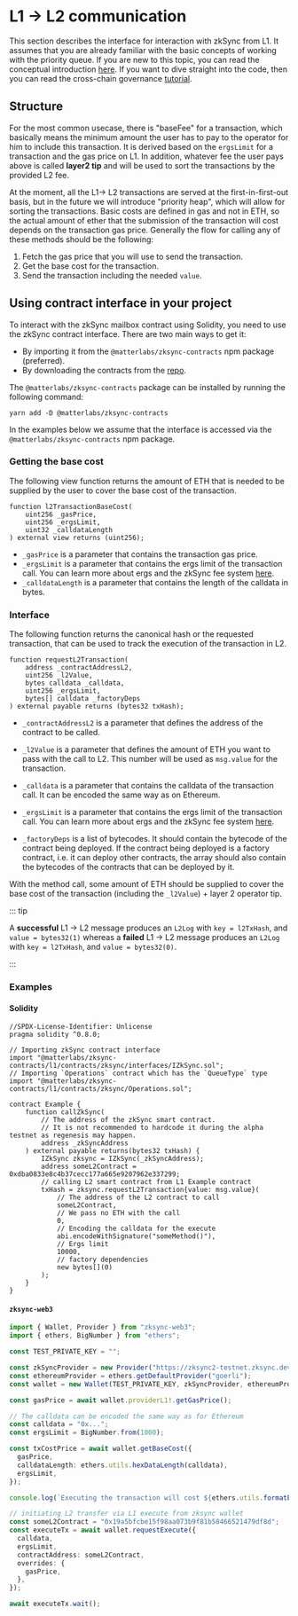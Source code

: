 # L1 -> L2 communication

This section describes the interface for interaction with zkSync from L1. It assumes that you are already familiar with the basic concepts of working with the priority queue. If you are new to this topic, you can read the conceptual introduction [here](./l1-l2-interop.md#priority-queue). If you want to dive straight into the code, then you can read the cross-chain governance [tutorial](../../tutorials/cross-chain-tutorial.md).

## Structure

For the most common usecase, there is "baseFee" for a transaction, which basically means the minimum amount the user has to pay to the operator for him to include this transaction. It is derived based on the `ergsLimit` for a transaction and the gas price on L1.
In addition, whatever fee the user pays above is called **layer2 tip** and will be used to sort the transactions by the provided L2 fee.

At the moment, all the L1-> L2 transactions are served at the first-in-first-out basis, but in the future we will introduce "priority heap", which will allow for sorting the
transactions.
Basic costs are defined in gas and not in ETH, so the actual amount of ether that the submission of the transaction will cost depends on
the transaction gas price. Generally the flow for calling any of these methods should be the following:

1. Fetch the gas price that you will use to send the transaction.
2. Get the base cost for the transaction.
3. Send the transaction including the needed `value`.

## Using contract interface in your project

To interact with the zkSync mailbox contract using Solidity, you need to use the zkSync contract interface. There are two main ways to get it:

- By importing it from the `@matterlabs/zksync-contracts` npm package (preferred).
- By downloading the contracts from the [repo](https://github.com/matter-labs/v2-testnet-contracts).

The `@matterlabs/zksync-contracts` package can be installed by running the following command:

```
yarn add -D @matterlabs/zksync-contracts
```

In the examples below we assume that the interface is accessed via the `@matterlabs/zksync-contracts` npm package.

### Getting the base cost

The following view function returns the amount of ETH that is needed to be supplied by the user to cover the base cost of the transaction.

```solidity
function l2TransactionBaseCost(
    uint256 _gasPrice,
    uint256 _ergsLimit,
    uint32 _calldataLength
) external view returns (uint256);
```

- `_gasPrice` is a parameter that contains the transaction gas price.
- `_ergsLimit` is a parameter that contains the ergs limit of the transaction call. You can learn more about ergs and the zkSync fee system [here](../transactions/fee-model.md).
- `_calldataLength` is a parameter that contains the length of the calldata in bytes.

### Interface

The following function returns the canonical hash or the requested transaction, that can be used to track the execution of the transaction in L2.

```solidity
function requestL2Transaction(
    address _contractAddressL2,
    uint256 _l2Value,
    bytes calldata _calldata,
    uint256 _ergsLimit,
    bytes[] calldata _factoryDeps
) external payable returns (bytes32 txHash);
```

- `_contractAddressL2` is a parameter that defines the address of the contract to be called.
- `_l2Value` is a parameter that defines the amount of ETH you want to pass with the call to L2. This number will be used as `msg.value` for the transaction.
- `_calldata` is a parameter that contains the calldata of the transaction call. It can be encoded the same way as on Ethereum.
- `_ergsLimit` is a parameter that contains the ergs limit of the transaction call. You can learn more about ergs and the zkSync fee system [here](../transactions/fee-model.md).

- `_factoryDeps` is a list of bytecodes. It should contain the bytecode of the contract being deployed. If the contract being deployed is a factory contract, i.e. it can deploy other contracts, the array should also contain the bytecodes of the contracts that can be deployed by it.

With the method call, some amount of ETH should be supplied to cover the base cost of the transaction (including the `_l2Value`) + layer 2 operator tip.

::: tip

A **successful** L1 -> L2 message produces an `L2Log` with `key = l2TxHash`, and `value = bytes32(1)` whereas a **failed** L1 -> L2 message produces an `L2Log` with `key = l2TxHash`, and `value = bytes32(0)`.

:::

### Examples

#### Solidity

```solidity
//SPDX-License-Identifier: Unlicense
pragma solidity ^0.8.0;

// Importing zkSync contract interface
import "@matterlabs/zksync-contracts/l1/contracts/zksync/interfaces/IZkSync.sol";
// Importing `Operations` contract which has the `QueueType` type
import "@matterlabs/zksync-contracts/l1/contracts/zksync/Operations.sol";

contract Example {
    function callZkSync(
        // The address of the zkSync smart contract.
        // It is not recommended to hardcode it during the alpha testnet as regenesis may happen.
        address _zkSyncAddress
    ) external payable returns(bytes32 txHash) {
        IZkSync zksync = IZkSync(_zkSyncAddress);
        address someL2Contract = 0xdba0833e8c4b37cecc177a665e9207962e337299;
        // calling L2 smart contract from L1 Example contract
        txHash = zksync.requestL2Transaction{value: msg.value}(
            // The address of the L2 contract to call
            someL2Contract,
            // We pass no ETH with the call
            0,
            // Encoding the calldata for the execute
            abi.encodeWithSignature("someMethod()"),
            // Ergs limit
            10000,
            // factory dependencies
            new bytes[](0)
        );
    }
}
```

#### `zksync-web3`

```ts
import { Wallet, Provider } from "zksync-web3";
import { ethers, BigNumber } from "ethers";

const TEST_PRIVATE_KEY = "";

const zkSyncProvider = new Provider("https://zksync2-testnet.zksync.dev");
const ethereumProvider = ethers.getDefaultProvider("goerli");
const wallet = new Wallet(TEST_PRIVATE_KEY, zkSyncProvider, ethereumProvider);

const gasPrice = await wallet.providerL1!.getGasPrice();

// The calldata can be encoded the same way as for Ethereum
const calldata = "0x...";
const ergsLimit = BigNumber.from(1000);

const txCostPrice = await wallet.getBaseCost({
  gasPrice,
  calldataLength: ethers.utils.hexDataLength(calldata),
  ergsLimit,
});

console.log(`Executing the transaction will cost ${ethers.utils.formatEther(txCostPrice)} ETH`);

// initiating L2 transfer via L1 execute from zksync wallet
const someL2Contract = "0x19a5bfcbe15f98aa073b9f81b58466521479df8d";
const executeTx = await wallet.requestExecute({
  calldata,
  ergsLimit,
  contractAddress: someL2Contract,
  overrides: {
    gasPrice,
  },
});

await executeTx.wait();
```
